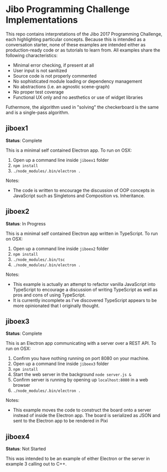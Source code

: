 # Jibo Programming Challenge Implementations

This repo contains interpretations of the Jibo 2017 Programming Challenge, each highlighting particular concepts.  Because this is intended as a conversation starter, none of these examples are intended either as production-ready code or as tutorials to learn from.  All examples share the following characteristics:

* Minimal error checking, if present at all
* User input is not sanitized
* Source code is not properly commented
* No sophisticated module loading or dependency management
* No abstractions (i.e. an agnostic scene-graph)
* No proper test coverage
* Functional UX only and no aesthetics or use of widget libraries

Futhermore, the algorithm used in "solving" the checkerboard is the same and is a single-pass algorithm.

## jiboex1
**Status**: Complete

This is a minimal self contained Electron app.  To run on OSX:

1. Open up a command line inside `jiboex1` folder
1. `npm install`
1. `./node_modules/.bin/electron .`

Notes:

* The code is written to encourage the discussion of OOP concepts in JavaScript such as Singletons and Composition vs. Inheritance.


## jiboex2
**Status**: In Progress

This is a minimal self contained Electron app written in TypeScript.  To run on OSX:

1. Open up a command line inside `jiboex2` folder
1. `npm install`
1. `./node_modules/.bin/tsc`
1. `./node_modules/.bin/electron .`

Notes:

* This example is actually an attempt to refactor vanilla JavaScript into TypeScript to encourage a discussion of writing TypeScript as well as pros and cons of using TypeScript.
* It is currently incomplete as I've discovered TypeScript appears to be more opinionated that I originally thought.

## jiboex3
**Status**: Complete

This is an Electron app communicating with a server over a REST API.  To run on OSX:

1. Confirm you have nothing running on port 8080 on your machine.
1. Open up a command line inside `jiboex3` folder
1. `npm install`
1. Start the web server in the background `node server.js &`
1. Confirm server is running by opening up `localhost:8080` in a web browser
1. `./node_modules/.bin/electron .`

Notes:

* This example moves the code to construct the board onto a server instead of inside the Electron app.  The board is serialized as JSON and sent to the Electron app to be rendered in Pixi


## jiboex4
**Status**: Not Started

This was intended to be an example of either Electron or the server in example 3 calling out to C++.
